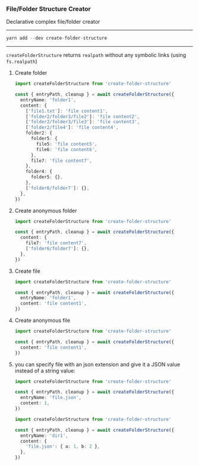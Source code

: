 ### File/Folder Structure Creator

Declarative complex file/folder creator

---

```typescript
yarn add --dev create-folder-structure
```

---

`createFolderStructure` returns `realpath` without any symbolic links (using `fs.realpath`)

1. Create folder

   ```typescript
   import createFolderStructure from 'create-folder-structure'

   const { entryPath, cleanup } = await createFolderStructure({
     entryName: 'folder1',
     content: {
       ['file1.txt']: 'file content1',
       ['folder2/folder3/file2']: 'file content2',
       ['folder2/folder3/file3']: 'file content3',
       ['folder2/file4']: 'file content4',
       folder2: {
         folder5: {
           file5: 'file content5',
           file6: 'file content6',
         },
         file7: 'file content7',
       },
       folder4: {
         folder5: {},
       },
       ['folder6/folder7']: {},
     },
   })
   ```

2. Create anonymous folder

   ```typescript
   import createFolderStructure from 'create-folder-structure'

   const { entryPath, cleanup } = await createFolderStructure({
     content: {
       file7: 'file content7',
       ['folder6/folder7']: {},
     },
   })
   ```

3. Create file

   ```typescript
   import createFolderStructure from 'create-folder-structure'

   const { entryPath, cleanup } = await createFolderStructure({
     entryName: 'folder1',
     content: 'file content1',
   })
   ```

4. Create anonymous file

   ```typescript
   import createFolderStructure from 'create-folder-structure'

   const { entryPath, cleanup } = await createFolderStructure({
     content: 'file content1',
   })
   ```

5. you can specify file with an json extension and give it a JSON value instead of a string value:

   ```typescript
   import createFolderStructure from 'create-folder-structure'

   const { entryPath, cleanup } = await createFolderStructure({
     entryName: 'file.json',
     content: 1,
   })
   ```

   ```typescript
   import createFolderStructure from 'create-folder-structure'

   const { entryPath, cleanup } = await createFolderStructure({
     entryName: 'dir1',
     content: {
       'file.json': { a: 1, b: 2 },
     },
   })
   ```

